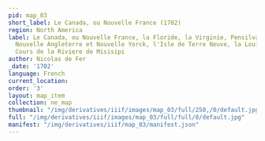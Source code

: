 ```yaml
---
pid: map_03
short_label: Le Canada, ou Nouvelle France (1702)
region: North America
label: Le Canada, ou Nouvelle France, la Floride, la Virginie, Pensilvanie, Caroline,
  Nouvelle Angleterre et Nouvelle Yorck, l'Isle de Terre Neuve, la Louisiane et le
  Cours de la Riviere de Misisipi
author: Nicolas de Fer
_date: '1702'
language: French
current_location: 
order: '3'
layout: map_item
collection: ne_map
thumbnail: "/img/derivatives/iiif/images/map_03/full/250,/0/default.jpg"
full: "/img/derivatives/iiif/images/map_03/full/full/0/default.jpg"
manifest: "/img/derivatives/iiif/map_03/manifest.json"
---
```

